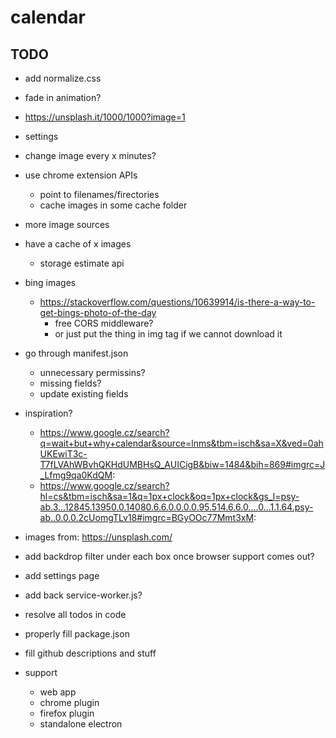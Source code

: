 # calendar

## TODO

- add normalize.css

- fade in animation?

- https://unsplash.it/1000/1000?image=1

- settings

- change image every x minutes?

- use chrome extension APIs
  - point to filenames/firectories
  - cache images in some cache folder

- more image sources
- have a cache of x images
  - storage estimate api
- bing images
  - https://stackoverflow.com/questions/10639914/is-there-a-way-to-get-bings-photo-of-the-day
    - free CORS middleware?
    - or just put the thing in img tag if we cannot download it

- go through manifest.json
  - unnecessary permissins?
  - missing fields?
  - update existing fields

- inspiration?
  - https://www.google.cz/search?q=wait+but+why+calendar&source=lnms&tbm=isch&sa=X&ved=0ahUKEwiT3c-T7fLVAhWBvhQKHdUMBHsQ_AUICigB&biw=1484&bih=869#imgrc=J_Lfmg9qa0KdQM:
  - https://www.google.cz/search?hl=cs&tbm=isch&sa=1&q=1px+clock&oq=1px+clock&gs_l=psy-ab.3...12845.13950.0.14080.6.6.0.0.0.0.95.514.6.6.0....0...1.1.64.psy-ab..0.0.0.2cUomgTLv18#imgrc=BGyOOc77Mmt3xM:

- images from: https://unsplash.com/
- add backdrop filter under each box once browser support comes out?
- add settings page
- add back service-worker.js?
- resolve all todos in code
- properly fill package.json
- fill github descriptions and stuff
- support
  - web app
  - chrome plugin
  - firefox plugin
  - standalone electron
